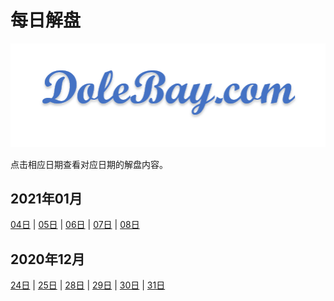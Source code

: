 # 每日解盘

![icon](../images/Icon_8.png)

点击相应日期查看对应日期的解盘内容。

## 2021年01月

[04日](202101/210104.md) |
[05日](202101/210105.md) |
[06日](202101/210106.md) |
[07日](202101/210107.md) |
[08日](202101/210108.md)

## 2020年12月

[24日](202012/201224.md) |
[25日](202012/201225.md) |
[28日](202012/201228.md) |
[29日](202012/201229.md) |
[30日](202012/201230.md) |
[31日](202012/201231.md)
